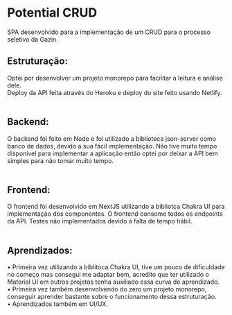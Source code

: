 # Potential CRUD

SPA desenvolvido para a implementação de um CRUD para o processo seletivo da Gazin.

## Estruturação:
Optei por desenvolver um projeto monorepo para facilitar a leitura e análise dele.<br />
Deploy da API feita através do Heroku e deploy do site feito usando Netlify.<br /><br />


## Backend:
O backend foi feito em Node e foi utilizado a biblioteca json-server como banco de dados, devido a sua fácil implementação. Não tive muito tempo disponível para implementar a aplicação então optei por deixar a API bem simples para não tomar muito tempo.<br /><br />


## Frontend:
O frontend foi desenvolvido em NextJS utilizando a bibliotca Chakra UI para implementação dos componentes. O frontend consome todos os endpoints da API. Testes não implementados devido à falta de tempo hábil.<br /><br />


## Aprendizados:
•   Primeira vez utilizando a biblitoca Chakra UI, tive um pouco de dificuldade no começo mas consegui me adaptar bem, acredito que ter utilizado o Material UI em outros projetos tenha auxiliado essa curva de aprendizado. <br />
•   Primeira vez também desenvolvendo do zero um projeto monorepo, conseguir aprender bastante sobre o funcionamento dessa estruturação. <br />
•   Aprendizados também em UI/UX.

